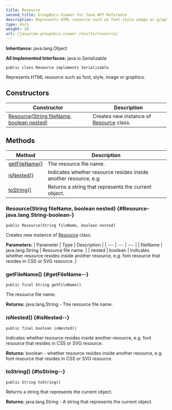 ```yaml
---
title: Resource
second_title: GroupDocs.Viewer for Java API Reference
description: Represents HTML resource such as font style image or graphics.
type: docs
weight: 10
url: /java/com.groupdocs.viewer.results/resource/
---
```

**Inheritance:**
java.lang.Object

**All Implemented Interfaces:**
java.io.Serializable
```
public class Resource implements Serializable
```

Represents HTML resource such as font, style, image or graphics.
## Constructors

| Constructor | Description |
| --- | --- |
| [Resource(String fileName, boolean nested)](#Resource-java.lang.String-boolean-) | Creates new instance of [Resource](../../com.groupdocs.viewer.results/resource) class. |
## Methods

| Method | Description |
| --- | --- |
| [getFileName()](#getFileName--) | The resource file name. |
| [isNested()](#isNested--) | Indicates whether resource resides inside another resource, e.g. |
| [toString()](#toString--) | Returns a string that represents the current object. |
### Resource(String fileName, boolean nested) {#Resource-java.lang.String-boolean-}
```
public Resource(String fileName, boolean nested)
```


Creates new instance of [Resource](../../com.groupdocs.viewer.results/resource) class.

**Parameters:**
| Parameter | Type | Description |
| --- | --- | --- |
| fileName | java.lang.String | Resource file name. |
| nested | boolean | Indicates whether resource resides inside another resource, e.g. font resource that resides in CSS or SVG resource. |

### getFileName() {#getFileName--}
```
public final String getFileName()
```


The resource file name.

**Returns:**
java.lang.String - The resource file name.
### isNested() {#isNested--}
```
public final boolean isNested()
```


Indicates whether resource resides inside another resource, e.g. font resource that resides in CSS or SVG resource.

**Returns:**
boolean - whether resource resides inside another resource, e.g. font resource that resides in CSS or SVG resource.
### toString() {#toString--}
```
public String toString()
```


Returns a string that represents the current object.

**Returns:**
java.lang.String - A string that represents the current object.

